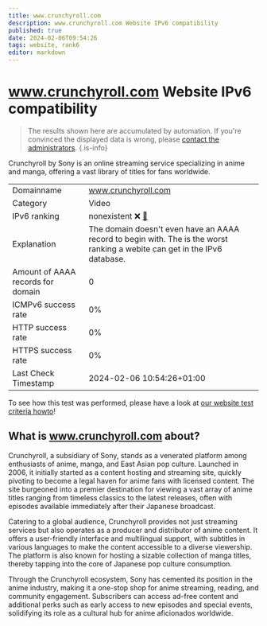 ```yaml
---
title: www.crunchyroll.com
description: www.crunchyroll.com Website IPv6 compatibility
published: true
date: 2024-02-06T09:54:26
tags: website, rank6
editor: markdown
---
```


# www.crunchyroll.com Website IPv6 compatibility

> The results shown here are accumulated by automation. If you're convinced the displayed data is wrong, please [contact the administrators](/howto/chat). 
{.is-info}

Crunchyroll by Sony is an online streaming service specializing in anime and manga, offering a vast library of titles for fans worldwide.


|   |   |
| - | - |
| Domainname | www.crunchyroll.com
| Category | Video |
| IPv6 ranking | nonexistent :x: [🔗](/howto/ranking) |
| Explanation | The domain doesn't even have an AAAA record to begin with. The is the worst ranking a webite can get in the IPv6 database. |
| Amount of AAAA records for domain | 0 |
| ICMPv6 success rate | 0%|
| HTTP success rate | 0% |
| HTTPS success rate | 0% |
| Last Check Timestamp | 2024-02-06 10:54:26+01:00 |

To see how this test was performed, please have a look at [our website test criteria howto](/howto/testcriteria/website)!


## What is www.crunchyroll.com about?
Crunchyroll, a subsidiary of Sony, stands as a venerated platform among enthusiasts of anime, manga, and East Asian pop culture. Launched in 2006, it initially started as a content hosting and streaming site, quickly pivoting to become a legal haven for anime fans with licensed content. The site burgeoned into a premier destination for viewing a vast array of anime titles ranging from timeless classics to the latest releases, often with episodes available immediately after their Japanese broadcast.

Catering to a global audience, Crunchyroll provides not just streaming services but also operates as a producer and distributor of anime content. It offers a user-friendly interface and multilingual support, with subtitles in various languages to make the content accessible to a diverse viewership. The platform is also known for hosting a sizable collection of manga titles, thereby tapping into the core of Japanese pop culture consumption.

Through the Crunchyroll ecosystem, Sony has cemented its position in the anime industry, making it a one-stop shop for anime streaming, reading, and community engagement. Subscribers can access ad-free content and additional perks such as early access to new episodes and special events, solidifying its role as a cultural hub for anime aficionados worldwide.


